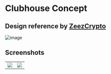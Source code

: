 # Clubhouse Concept

## Design reference by [ZeezCrypto](https://twitter.com/ZeezCrypto)

![image](https://user-images.githubusercontent.com/4087388/122645950-81a7c280-d10c-11eb-8217-68f04b2dfe10.png)


## Screenshots
<table>
  <tr>
    <td>
      <img src="https://pbs.twimg.com/media/E4VTpRZWQAMobqJ?format=jpg&name=large" />
    </td>
    <td>
      <img src="https://pbs.twimg.com/media/E4VTpRcWYAEDsX4?format=jpg&name=large" />
    </td>
  </tr>
</table>

